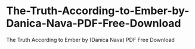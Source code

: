 # The-Truth-According-to-Ember-by-Danica-Nava-PDF-Free-Download
The Truth According to Ember by (Danica Nava) PDF Free Download
